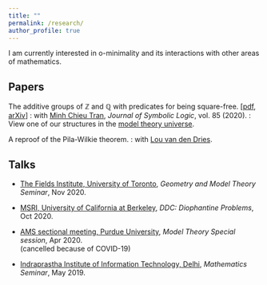 ```yaml
---
title: ""
permalink: /research/
author_profile: true
---
```


I am currently interested in o-minimality and its interactions with other areas of mathematics.

## Papers
The additive groups of ℤ and ℚ with predicates for being square-free. [<a href="https://drive.google.com/file/d/1ZspvRKC1_3UEuFZ_HPWpLEi-nMpX_Eui/view" target="_blank">pdf</a>,<a href="https://arxiv.org/abs/1707.00096" target="_blank"> arXiv</a>]
: with <a href="https://faculty.math.illinois.edu/~mctran2/" target="_blank"> Minh Chieu Tran</a>, <i>Journal of Symbolic Logic</i>, vol. 85 (2020).
: View one of our structures in the <a href="http://forkinganddividing.com/#_02_54" target="blank"> model theory universe</a>.

A reproof of the Pila-Wilkie theorem.
: with <a href="https://math.illinois.edu/directory/profile/vddries" target="_blank">Lou van den Dries</a>.
 

## Talks
* <a href="http://www.fields.utoronto.ca/activities/20-21/geometry-and-model-theory-seminar" target="_blank">The Fields Institute, University of Toronto</a>, <i>Geometry and Model Theory Seminar</i>, Nov 2020.

* <a href="https://www.msri.org/web/msri/scientific/colloquia-seminars/fall-2020-seminars/ddc-2020-diophantine-problems" target="_blank"> MSRI, University of California at Berkeley</a>, <i> DDC: Diophantine Problems</i>, Oct 2020.
 
* <a href="http://www.ams.org/meetings/sectional/2280_program_ss41.html#title" target="_blank"> AMS sectional meeting, Purdue University</a>, <i> Model Theory Special session</i>, Apr 2020.<br>
(cancelled because of COVID-19)

* <a href="https://math.iiitd.ac.in/math-msems19.html" target="_blank"> Indraprastha Institute of Information Technology, Delhi</a>, <i> Mathematics Seminar</i>, May 2019.





